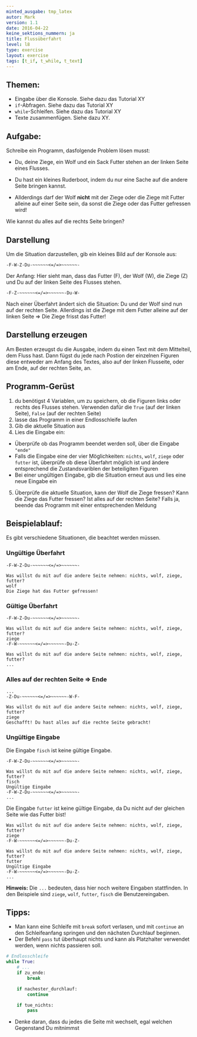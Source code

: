 ```yaml
---
minted_ausgabe: tmp_latex
autor: Mark  
version: 1.1  
date: 2016-04-22  
keine_sektions_nummern: ja  
title: Flussüberfahrt
level: l8
type: exercise
layout: exercise
tags: [t_if, t_while, t_text]
---
```


## Themen:

- Eingabe über die Konsole. Siehe dazu das Tutorial XY
- `if`-Abfragen. Siehe dazu das Tutorial XY
- `while`-Schleifen. Siehe dazu das Tutorial XY
- Texte zusammenfügen. Siehe dazu XY.

## Aufgabe:

Schreibe ein Programm, dasfolgende Problem lösen musst:

- Du, deine Ziege, ein Wolf und ein Sack Futter stehen an der linken Seite eines Flusses.

- Du hast ein kleines Ruderboot, indem du nur eine Sache auf die andere Seite bringen kannst.  

- Allderdings darf der Wolf **nicht** mit der Ziege oder die Ziege mit Futter alleine auf einer Seite sein, da sonst die Ziege oder das Futter gefressen wird!  

Wie kannst du alles auf die rechts Seite bringen?

## Darstellung

Um die Situation darzustellen, gib ein kleines Bild auf der Konsole aus:

```text
-F-W-Z-Du-~~~~~~<=/=>~~~~~~-
```

Der Anfang: Hier sieht man, dass das Futter (F), der Wolf (W), die Ziege (Z) und Du auf der
linken Seite des Flusses stehen.

```text
-F-Z-~~~~~~<=/=>~~~~~~-Du-W-
```

Nach einer Überfahrt ändert sich die Situation: Du und der Wolf sind nun auf der rechten Seite. Allerdings ist die Ziege mit dem Futter alleine auf der linken Seite => Die Ziege frisst das Futter!

## Darstellung erzeugen

Am Besten erzeugst du die Ausgabe, indem du einen Text mit dem Mittelteil, dem Fluss hast. Dann fügst du jede nach Postion der einzelnen Figuren diese entweder am
Anfang des Textes, also auf der linken Flusseite, oder am Ende, auf der rechten Seite, an.

## Programm-Gerüst

1. du benötigst 4 Variablen, um zu speichern, ob die Figuren links oder rechts des Flusses stehen. Verwenden dafür die `True` (auf der linken Seite), `False` (auf der rechten Seite)
2. lasse das Programm in einer Endlosschleife laufen
3. Gib die aktuelle Situation aus
4. Lies die Eingabe ein:
  - Überprüfe ob das Programm beendet werden soll, über die Eingabe `"ende"`
  - Falls die Eingabe eine der vier Möglichkeiten: `nichts`, `wolf`, `ziege` oder `futter` ist, überprüfe ob diese Überfahrt möglich ist und ändere entsprechend die Zustandsvariblen der beteiligiten Figuren
  - Bei einer ungültigen Eingabe, gib die Situation erneut aus und lies eine neue Eingabe ein
5. Überprüfe die aktuelle Situation, kann der Wolf die Ziege fressen? Kann die Ziege das Futter fressen? Ist alles auf der rechten Seite? Falls ja, beende das Programm mit einer entsprechenden Meldung

## Beispielablauf:

Es gibt verschiedene Situationen, die beachtet werden müssen.

### Ungültige Überfahrt

```text
-F-W-Z-Du-~~~~~~<=/=>~~~~~~-

Was willst du mit auf die andere Seite nehmen: nichts, wolf, ziege, futter?
wolf
Die Ziege hat das Futter gefressen!
```

### Gültige Überfahrt

```text
-F-W-Z-Du-~~~~~~<=/=>~~~~~~-

Was willst du mit auf die andere Seite nehmen: nichts, wolf, ziege, futter?
ziege
-F-W-~~~~~~<=/=>~~~~~~-Du-Z-

Was willst du mit auf die andere Seite nehmen: nichts, wolf, ziege, futter?
...
```

### Alles auf der rechten Seite => Ende

```text
...
-Z-Du-~~~~~~<=/=>~~~~~~-W-F-

Was willst du mit auf die andere Seite nehmen: nichts, wolf, ziege, futter?
ziege
Geschafft! Du hast alles auf die rechte Seite gebracht!
```

### Ungültige Eingabe

Die Eingabe `fisch` ist keine gültige Eingabe.

```text
-F-W-Z-Du-~~~~~~<=/=>~~~~~~-

Was willst du mit auf die andere Seite nehmen: nichts, wolf, ziege, futter?
fisch
Ungültige Eingabe
-F-W-Z-Du-~~~~~~<=/=>~~~~~~-
...
```

Die Eingabe `futter` ist keine gültige Eingabe, da Du nicht auf der gleichen Seite wie das Futter bist!

```text
Was willst du mit auf die andere Seite nehmen: nichts, wolf, ziege, futter?
ziege
-F-W-~~~~~~<=/=>~~~~~~-Du-Z-

Was willst du mit auf die andere Seite nehmen: nichts, wolf, ziege, futter?
futter
Ungültige Eingabe
-F-W-~~~~~~<=/=>~~~~~~-Du-Z-
...
```

**Hinweis:** Die `...` bedeuten, dass hier noch weitere Eingaben stattfinden. In den Beispiele sind `ziege`, `wolf`, `futter`, `fisch` die Benutzereingaben.

## Tipps:

- Man kann eine Schleife mit `break` sofort verlasen, und mit `continue` an den Schleifeanfang springen und den nächsten Durchlauf beginnen.
- Der Befehl `pass` tut überhaupt nichts und kann als Platzhalter verwendet werden, wenn nichts passieren soll.

```python
# Endlosschleife
while True:
    # ...
    if zu_ende:
        break

    if nachester_durchlauf:
        continue

    if tue_nichts:
        pass

```

- Denke daran, dass du jedes die Seite mit wechselt, egal welchen Gegenstand Du mitnimmst
